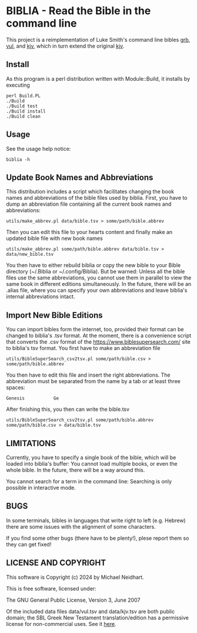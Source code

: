 BIBLIA - Read the Bible in the command line
===========================================

This project is a reimplementation of Luke Smith's command line bibles
[grb](https://github.com/lukesmithxyz/grb), [vul](https://github.com/LukeSmithxyz/vul), and [kjv](https://github.com/LukeSmithxyz/kjv), which in turn extend the original
[kjv](https://github.com/layeh/kjv).

Install
-------

As this program is a perl distribution written with Module::Build, it installs by executing

	perl Build.PL
	./Build
	./Build test
	./Build install
	./Build clean

Usage
-----

See the usage help notice:

	biblia -h
	
	
Update Book Names and Abbreviations
-----------------------------------

This distribution includes a script which facilitates changing the
book names and abbreviations of the bible files used by biblia. First,
you have to dump an abbreviation file containing all the current book
names and abbreviations:

	utils/make_abbrev.pl data/bible.tsv > some/path/bible.abbrev
	
Then you can edit this file to your hearts content and finally make an updated bible file with new book names

	utils/make_abbrev.pl some/path/bible.abbrev data/bible.tsv > data/new_bible.tsv
	
You then have to either rebuild biblia or copy the new bible to your
Bible directory (~/.Biblia or ~/.config/Biblia). But be warned: Unless
all the bible files use the same abbreviations, you cannot use them in
parallel to view the same book in different editions simultaneously.
In the future, there will be an .alias file, where you can specify
your own abbreviations and leave biblia's internal abbreviations intact.

Import New Bible Editions
-------------------------

You can import bibles form the internet, too, provided their format
can be changed to biblia's .tsv format. At the moment, there is a
convenience script that converts the .csv format of the
https://www.biblesupersearch.com/ site to biblia's tsv format. You first have to make an abbreviation file

	utils/BibleSuperSearch_csv2tsv.pl some/path/bible.csv > some/path/bible.abbrev
	
You then have to edit this file and insert the right abbreviations. The abbreviation must be separated from the name by a tab or at least three spaces:

    Genesis	          Ge

After finishing this, you then can write the bible.tsv

	utils/BibleSuperSearch_csv2tsv.pl some/path/bible.abbrev some/path/bible.csv > data/bible.tsv

LIMITATIONS
-----------

Currently, you have to specify a single book of the bible, which will
be loaded into biblia's buffer: You cannot load multiple books, or
even the whole bible. In the future, there will be a way around this.

You cannot search for a term in the command line: Searching is only
possible in interactive mode.

BUGS
----
In some terminals, bibles in languages that write right to left (e.g.
Hebrew) there are some issues with the alignment of some characters.

If you find some other bugs (there have to be plenty!), plese report
them so they can get fixed!

LICENSE AND COPYRIGHT
---------------------

This software is Copyright (c) 2024 by Michael Neidhart.

This is free software, licensed under:

  The GNU General Public License, Version 3, June 2007
  
Of the included data files data/vul.tsv and data/kjv.tsv are both
public domain; the SBL Greek New Testament translation/edition has a
permissive license for non-commercial uses. See it
[here](https://sblgnt.com/license/).

